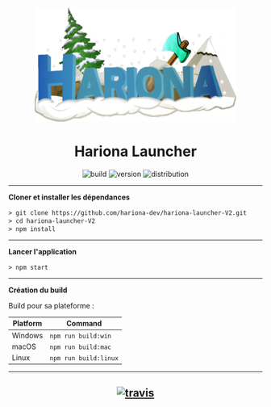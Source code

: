 <p align="center"><img src=".\app\assets\images\hariona-large.png" width="400px" height="225px" alt="hariona"></p>

<h1 align="center">Hariona Launcher</h1>

<p align="center">
    <img src="https://img.shields.io/badge/build-stable-orange.svg?style=for-the-badge" alt="build">
    <img src="https://img.shields.io/badge/version-v1.0.1-orange.svg?style=for-the-badge" alt="version">  
    <img src="https://img.shields.io/badge/plateforme-win, mac, linux-blue.svg?style=for-the-badge" alt="distribution">
</p>


---

**Cloner et installer les dépendances**

```console
> git clone https://github.com/hariona-dev/hariona-launcher-V2.git
> cd hariona-launcher-V2
> npm install
```

---

**Lancer l'application**

```console
> npm start
```
---

**Création du build**

Build pour sa plateforme :

| Platform    | Command              |
| ----------- | -------------------- |
| Windows  | `npm run build:win`   |
| macOS    | `npm run build:mac`   |
| Linux    | `npm run build:linux` |

---


[<p align="center"><img src="https://discordapp.com/api/guilds/729008899692429382/embed.png?style=banner4" alt="travis">](https://discord.craftdium.ml) 
---


[releases]: https://github.com/hariona-dev/hariona-launcher-V2/releases 'releases'
